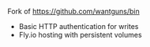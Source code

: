 Fork of https://github.com/wantguns/bin

- Basic HTTP authentication for writes
- Fly.io hosting with persistent volumes
